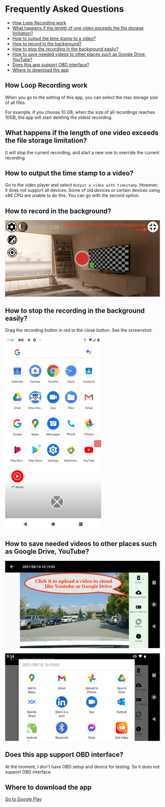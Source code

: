 # Frequently Asked Questions

* [How Loop Recording work](#how-loop-recording-work)
* [What happens if the length of one video exceeds the file storage limitation?](#what-happens-if-the-length-of-one-video-exceeds-the-file-storage-limitation)
* [How to output the time stamp to a video?](#how-to-output-the-time-stamp-to-a-video)
* [How to record in the background?](#how-to-record-in-the-background)
* [How to stop the recording in the background easily?](#how-to-stop-the-recording-in-the-background-easily)
* [How to save needed videos to other places such as Google Drive, YouTube?](#how-to-save-needed-videos-to-other-places-such-as-google-drive-youtube)
* [Does this app support OBD interface?](#does-this-app-support-obd-interface)
* [Where to download the app](#where-to-download-the-app)


## How Loop Recording work

When you go to the setting of this app, you can select the max storage size of all files.

For example, if you choose 10 GB, when the size of all recordings reaches 10GB, the app will start deleting the oldest recording.

## What happens if the length of one video exceeds the file storage limitation?

It will stop the current recording, and start a new one to override the current recording.

## How to output the time stamp to a video?

Go to the video player and select `Output a video with timestamp`. However, it does not support all devices. Some of old devices or certain devices using x86 CPU are unable to do this. You can go with the second option.

## How to record in the background?

![Background recording](./BackgroundRec.png)

## How to stop the recording in the background easily?

Drag the recording button in red to the close button. See the screenshot:

![Stop background recording](./drag-stop.png)

## How to save needed videos to other places such as Google Drive, YouTube?

![Upload](./upload-1.png)

![Select a target to upload](./upload-2.png)


## Does this app support OBD interface?

At the moment, I don't have OBD setup and device for testing. So it does not support OBD interface.


## Where to download the app

[Go to Google Play](https://play.google.com/store/apps/details?id=com.dayun.driverecorder)

